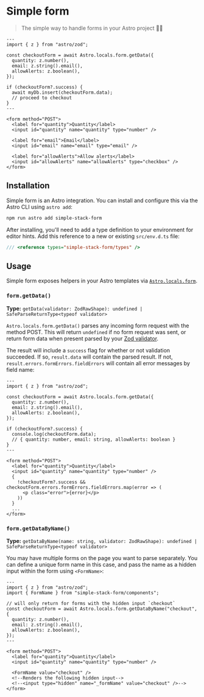 # Simple form

> The simple way to handle forms in your Astro project 🧘‍♂️


```astro
---
import { z } from "astro/zod";

const checkoutForm = await Astro.locals.form.getData({
  quantity: z.number(),
  email: z.string().email(),
  allowAlerts: z.boolean(),
});

if (checkoutForm?.success) {
  await myDb.insert(checkoutForm.data);
  // proceed to checkout
}
---

<form method="POST">
  <label for="quantity">Quantity</label>
  <input id="quantity" name="quantity" type="number" />

  <label for="email">Email</label>
  <input id="email" name="email" type="email" />

  <label for="allowAlerts">Allow alerts</label>
  <input id="allowAlerts" name="allowAlerts" type="checkbox" />
</form>
```

## Installation

Simple form is an Astro integration. You can install and configure this via the Astro CLI using `astro add`:

```bash
npm run astro add simple-stack-form
```

After installing, you'll need to add a type definition to your environment for editor hints. Add this reference to a new or existing `src/env.d.ts` file:

```ts
/// <reference types="simple-stack-form/types" />
```

## Usage

Simple form exposes helpers in your Astro templates via [`Astro.locals.form`](https://docs.astro.build/en/reference/api-reference/#astrolocals).

### `form.getData()`

**Type:** `getData(validator: ZodRawShape): undefined | SafeParseReturnType<typeof validator>`

`Astro.locals.form.getData()` parses any incoming form request with the method POST. This will return `undefined` if no form request was sent, or return form data when present parsed by your [Zod validator](https://github.com/colinhacks/zod#safeparse).

The result will include a `success` flag for whether or not validation succeeded. If so, `result.data` will contain the parsed result. If not, `result.errors.formErrors.fieldErrors` will contain all error messages by field name:

```astro
---
import { z } from "astro/zod";

const checkoutForm = await Astro.locals.form.getData({
  quantity: z.number(),
  email: z.string().email(),
  allowAlerts: z.boolean(),
});

if (checkoutForm?.success) {
  console.log(checkoutForm.data);
  // { quantity: number, email: string, allowAlerts: boolean }
}
---

<form method="POST">
  <label for="quantity">Quantity</label>
  <input id="quantity" name="quantity" type="number" />
  {
    !checkoutForm?.success && checkoutForm.errors.formErrors.fieldErrors.map(error => (
      <p class="error">{error}</p>
    ))
  }
  ...
</form>
```

### `form.getDataByName()`

**Type:** `getDataByName(name: string, validator: ZodRawShape): undefined | SafeParseReturnType<typeof validator>`

You may have multiple forms on the page you want to parse separately. You can define a unique form name in this case, and pass the name as a hidden input within the form using `<FormName>`:

```astro
---
import { z } from "astro/zod";
import { FormName } from "simple-stack-form/components";

// will only return for forms with the hidden input `checkout`
const checkoutForm = await Astro.locals.form.getDataByName("checkout", {
  quantity: z.number(),
  email: z.string().email(),
  allowAlerts: z.boolean(),
});
---

<form method="POST">
  <label for="quantity">Quantity</label>
  <input id="quantity" name="quantity" type="number" />

  <FormName value="checkout" />
  <!--Renders the following hidden input-->
  <!--<input type="hidden" name="_formName" value="checkout" />-->
</form>
```
